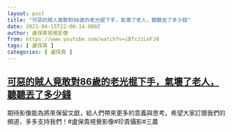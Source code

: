 ```yaml
---
layout: post
title: "可惡的賊人竟敢對86歲的老光棍下手，氣壞了老人，聽聽丟了多少錢"
date: 2021-04-15T22:00:14.000Z
author: 盧保貴視覺影像
from: https://www.youtube.com/watch?v=iBfcJzLeFJ8
tags: [ 盧保貴 ]
categories: [ 盧保貴 ]
---
```

<!--1618524014000-->
[可惡的賊人竟敢對86歲的老光棍下手，氣壞了老人，聽聽丟了多少錢](https://www.youtube.com/watch?v=iBfcJzLeFJ8)
------

<div>
期待影像能為將來保留文獻，給人們帶來更多的意義與思考。希望大家訂閱我們的頻道，多多支持我們！#盧保貴視覺影像#珍貴攝影#三農
</div>
